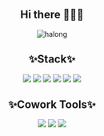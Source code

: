 <div align="center">

## Hi there 👋😄👋
![halong](https://user-images.githubusercontent.com/69234252/213954827-9c7d1385-0d61-400c-9d92-318a33c173f0.jpg)


## ✨Stack✨
<img src="https://img.shields.io/badge/Java-brightgreen"/> <img src="https://img.shields.io/badge/Spring-orange"/> <img src="https://img.shields.io/badge/SpringBoot-blue"/> <img src="https://img.shields.io/badge/Jsp-critical"/> <img src="https://img.shields.io/badge/JavaScript-blueviolet"/> <img src="https://img.shields.io/badge/Jquery-ff69b4"/>


## ✨Cowork Tools✨
<img src="https://img.shields.io/badge/GitHub-brightgreen"/> <img src="https://img.shields.io/badge/Postman-orange"/> <img src="https://img.shields.io/badge/Trello-blue"/>

</div>
<!--
**igbar91/igbar91** is a ✨ _special_ ✨ repository because its `README.md` (this file) appears on your GitHub profile.

Here are some ideas to get you started:

- 🔭 I’m currently working on ...
- 🌱 I’m currently learning ...
- 👯 I’m looking to collaborate on ...
- 🤔 I’m looking for help with ...
- 💬 Ask me about ...
- 📫 How to reach me: ...
- 😄 Pronouns: ...
- ⚡ Fun fact: ...
-->

<!--<a href="버튼을 눌렀을 때 이동할 링크" target="_blank">
<img src="https://img.shields.io/badge/뱃지레이블-배경색?style=뱃지모양&logo=로고&logoColor=로고색상"/></a>-->

